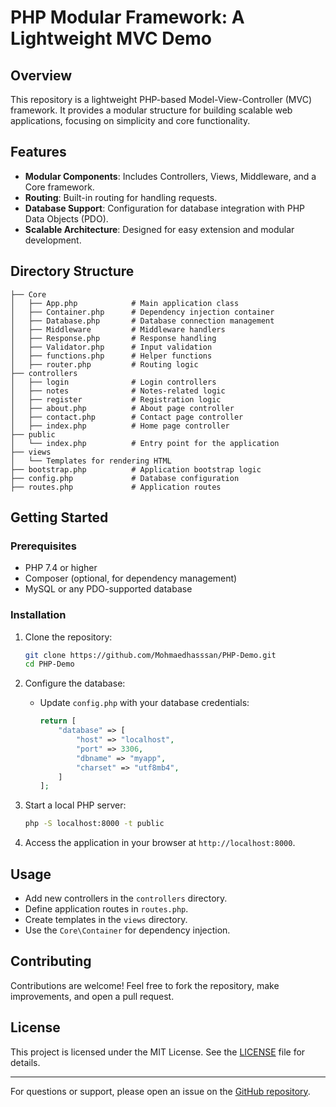 # PHP Modular Framework: A Lightweight MVC Demo

## Overview
This repository is a lightweight PHP-based Model-View-Controller (MVC) framework. It provides a modular structure for building scalable web applications, focusing on simplicity and core functionality.

## Features
- **Modular Components**: Includes Controllers, Views, Middleware, and a Core framework.
- **Routing**: Built-in routing for handling requests.
- **Database Support**: Configuration for database integration with PHP Data Objects (PDO).
- **Scalable Architecture**: Designed for easy extension and modular development.

## Directory Structure

```plaintext
├── Core
│   ├── App.php            # Main application class
│   ├── Container.php      # Dependency injection container
│   ├── Database.php       # Database connection management
│   ├── Middleware         # Middleware handlers
│   ├── Response.php       # Response handling
│   ├── Validator.php      # Input validation
│   ├── functions.php      # Helper functions
│   ├── router.php         # Routing logic
├── controllers
│   ├── login              # Login controllers
│   ├── notes              # Notes-related logic
│   ├── register           # Registration logic
│   ├── about.php          # About page controller
│   ├── contact.php        # Contact page controller
│   ├── index.php          # Home page controller
├── public
│   └── index.php          # Entry point for the application
├── views
│   └── Templates for rendering HTML
├── bootstrap.php          # Application bootstrap logic
├── config.php             # Database configuration
├── routes.php             # Application routes
```

## Getting Started

### Prerequisites
- PHP 7.4 or higher
- Composer (optional, for dependency management)
- MySQL or any PDO-supported database

### Installation
1. Clone the repository:
   ```bash
   git clone https://github.com/Mohmaedhasssan/PHP-Demo.git
   cd PHP-Demo
   ```
2. Configure the database:
   - Update `config.php` with your database credentials:
     ```php
     return [
         "database" => [
             "host" => "localhost",
             "port" => 3306,
             "dbname" => "myapp",
             "charset" => "utf8mb4",
         ]
     ];
     ```

3. Start a local PHP server:
   ```bash
   php -S localhost:8000 -t public
   ```
4. Access the application in your browser at `http://localhost:8000`.

## Usage
- Add new controllers in the `controllers` directory.
- Define application routes in `routes.php`.
- Create templates in the `views` directory.
- Use the `Core\Container` for dependency injection.

## Contributing
Contributions are welcome! Feel free to fork the repository, make improvements, and open a pull request.

## License
This project is licensed under the MIT License. See the [LICENSE](LICENSE) file for details.

---

For questions or support, please open an issue on the [GitHub repository](https://github.com/Mohmaedhasssan/PHP-Demo).

